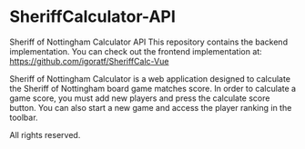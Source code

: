 # SheriffCalculator-API
Sheriff of Nottingham Calculator API
This repository contains the backend implementation. 
You can check out the frontend implementation at: https://github.com/igoratf/SheriffCalc-Vue

Sheriff of Nottingham Calculator is a web application designed to calculate the Sheriff of Nottingham board game matches score. In order to calculate a game score, you must add new players and press the calculate score button. You can also start a new game and access the player ranking in the toolbar.

All rights reserved.
